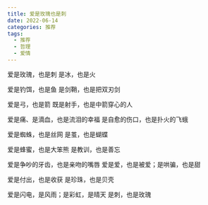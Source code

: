 ```yaml
---
title: 爱是玫瑰也是刺
date: 2022-06-14
categories: 推荐
tags:
  - 推荐
  - 哲理
  - 爱情
---
```


爱是玫瑰，也是刺
是冰，也是火
<!--more-->
爱是钓饵，也是鱼
是剑鞘，也是把双刃剑

爱是弓，也是箭
既是射手，也是中箭穿心的人

爱是痛、是滴血，也是流泪的幸福
是自愈的伤口，也是扑火的飞蛾

爱是蜘蛛，也是丝网
是茧，也是蝴蝶

爱是蜂蜜，也是大笨熊
是教训，也是善忘

爱是争吵的牙齿，也是亲吻的嘴唇
爱是爱，也是被爱；是哄骗，也是甜

爱是付出，也是收获
是珍珠，也是贝壳

爱是闪电，是风雨；是彩虹，是晴天
是刺，也是玫瑰
